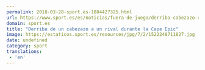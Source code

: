 ```yaml
---
permalink: 2018-03-28-sport.es-1884427325.html
url: https://www.sport.es/es/noticias/fuera-de-juego/derriba-cabezazo-rival-durante-cape-epic-6720898?utm_source=rss-noticias&utm_medium=feed&utm_campaign=fuera-de-juego
domain: sport.es
title: "Derriba de un cabezazo a un rival durante la Cape Epic"
image: https://estaticos.sport.es/resources/jpg/7/2/1522248711827.jpg
date: undefined
category: sport
translations: 
 - 'en'
---
```


